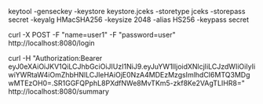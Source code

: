 keytool -genseckey -keystore keystore.jceks -storetype jceks -storepass secret -keyalg HMacSHA256 -keysize 2048 -alias HS256 -keypass secret

curl -X POST -F "name=user1" -F "password=user" http://localhost:8080/login

curl -H "Authorization:Bearer eyJ0eXAiOiJKV1QiLCJhbGciOiJIUzI1NiJ9.eyJuYW1lIjoidXNlcjIiLCJzdWIiOiIyIiwiYWRtaW4iOmZhbHNlLCJleHAiOjE0NzA4MDEzMzgsImlhdCI6MTQ3MDgwMTEzOH0=.SR1GGFQPphL8PXdfNWe8MvTKm5-zkf8Ke2VAgTLIHR8=" http://localhost:8080/summary